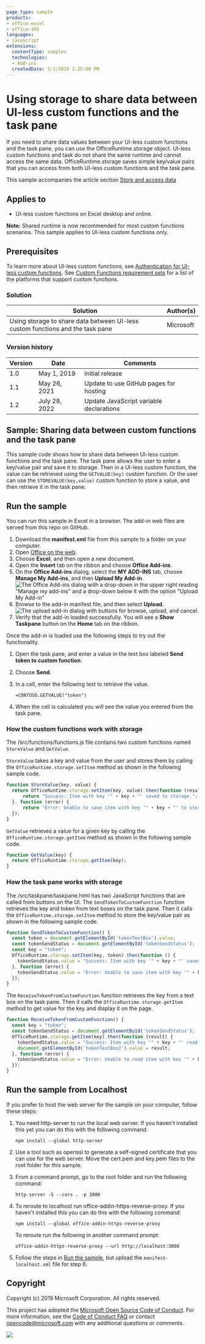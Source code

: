 ```yaml
---
page_type: sample
products:
- office-excel
- office-365
languages:
- javascript
extensions:
  contentType: samples
  technologies:
  - Add-ins
  createdDate: 5/1/2019 1:25:00 PM
---
```


# Using storage to share data between UI-less custom functions and the task pane

If you need to share data values between your UI-less custom functions and the task pane, you can use the OfficeRuntime.storage object. UI-less custom functions and task do not share the same runtime and cannot access the same data. OfficeRuntime.storage saves simple key/value pairs that you can access from both UI-less custom functions and the task pane.

This sample accompanies the article section [Store and access data](https://docs.microsoft.com/office/dev/add-ins/excel/custom-functions-runtime#store-and-access-data)

## Applies to

- UI-less custom functions on Excel desktop and online.

**Note:** Shared runtime is now recommended for most custom functions scenarios. This sample applies to UI-less custom functions only.

## Prerequisites

To learn more about UI-less custom functions, see [Authentication for UI-less custom functions](https://docs.microsoft.com/office/dev/add-ins/excel/custom-functions-authentication). See [Custom Functions requirement sets](https://docs.microsoft.com/office/dev/add-ins/reference/requirement-sets/custom-functions-requirement-sets) for a list of the platforms that support custom functions.

### Solution ###

Solution | Author(s)
---------|----------
Using storage to share data between UI-less custom functions and the task pane | Microsoft

### Version history ###

Version  | Date | Comments
---------| -----| --------
1.0  | May 1, 2019 | Initial release
1.1 | May 26, 2021 | Update to use GitHub pages for hosting
1.2 | July 28, 2022 | Update JavaScript variable declarations

## Sample: Sharing data between custom functions and the task pane

This sample code shows how to share data between UI-less custom functions and the task pane. The task pane allows the user to enter a key/value pair and save it to storage. Then in a UI-less custom function, the value can be retrieved using the `GETVALUE(key)` custom function. Or the user can use the `STOREVALUE(key,value)` custom function to store a value, and then retrieve it in the task pane.

## Run the sample

You can run this sample in Excel in a browser. The add-in web files are served from this repo on GitHub.

1. Download the **manifest.xml** file from this sample to a folder on your computer.
1. Open [Office on the web](https://office.live.com/).
1. Choose **Excel**, and then open a new document.
1. Open the **Insert** tab on the ribbon and choose **Office Add-ins**.
1. On the **Office Add-ins** dialog, select the **MY ADD-INS** tab, choose **Manage My Add-ins**, and then **Upload My Add-in**.
   ![The Office Add-ins dialog with a drop-down in the upper right reading "Manage my add-ins" and a drop-down below it with the option "Upload My Add-in"](../../Samples/images/office-add-ins-my-account.png)
1. Browse to the add-in manifest file, and then select **Upload**.
   ![The upload add-in dialog with buttons for browse, upload, and cancel.](../../Samples/images/upload-add-in.png)
1. Verify that the add-in loaded successfully. You will see a **Show Taskpane** button on the **Home** tab on the ribbon.

Once the add-in is loaded use the following steps to try out the functionality.

1. Open the task pane, and enter a value in the text box labeled **Send token to custom function**.
1. Choose **Send**.
1. In a cell, enter the following text to retrieve the value.

    ```
    =CONTOSO.GETVALUE("token")
    ```

1. When the cell is calculated you will see the value you entered from the task pane.

### How the custom functions work with storage

The /src/functions/functions.js file contains two custom functions named `StoreValue` and `GetValue`.

`StoreValue` takes a key and value from the user and stores them by calling the `OfficeRuntime.storage.setItem` method as shown in the following sample code.

```js
function StoreValue(key, value) {
  return OfficeRuntime.storage.setItem(key, value).then(function (result) {
      return "Success: Item with key '" + key + "' saved to storage.";
  }, function (error) {
      return "Error: Unable to save item with key '" + key + "' to storage. " + error;
  });
}
```

`GetValue` retrieves a value for a given key by calling the `OfficeRuntime.storage.getItem` method as shown in the following sample code.

```js
function GetValue(key) {
  return OfficeRuntime.storage.getItem(key);
}
```

### How the task pane works with storage

The /src/taskpane/taskpane.html has two JavaScript functions that are called from buttons on the UI. The `SendTokenToCustomFunction` function retrieves the key and token from text boxes on the task pane. Then it calls the `OfficeRuntime.storage.setItem` method to store the key/value pair as shown in the following sample code.

```js
function SendTokenToCustomFunction() {
  const token = document.getElementById('tokenTextBox').value;
  const tokenSendStatus = document.getElementById('tokenSendStatus');
  const key = "token";
  OfficeRuntime.storage.setItem(key, token).then(function () {
    tokenSendStatus.value = "Success: Item with key '" + key + "' saved to Storage.";
  }, function (error) {
    tokenSendStatus.value = "Error: Unable to save item with key '" + key + "' to Storage. " + error;
  });
}
```

The `ReceiveTokenFromCustomFunction` function retrieves the key from a text box on the task pane. Then it calls the `OfficeRuntime.storage.getItem` method to get value for the key and display it on the page.

```js
function ReceiveTokenFromCustomFunction() {
  const key = "token";
  const tokenSendStatus = document.getElementById('tokenSendStatus');
  OfficeRuntime.storage.getItem(key).then(function (result) {
    tokenSendStatus.value = "Success: Item with key '" + key + "' read from Storage.";
    document.getElementById('tokenTextBox2').value = result;
  }, function (error) {
    tokenSendStatus.value = "Error: Unable to read item with key '" + key + "' from Storage. " + error;
  });
}
```

## Run the sample from Localhost

If you prefer to host the web server for the sample on your computer, follow these steps:

1. You need http-server to run the local web server. If you haven't installed this yet you can do this with the following command:

    ```console
    npm install --global http-server
    ```

1. Use a tool such as openssl to generate a self-signed certificate that you can use for the web server. Move the cert.pem and key.pem files to the root folder for this sample.
1. From a command prompt, go to the root folder and run the following command:

    ```console
    http-server -S --cors . -p 3000
    ```

1. To reroute to localhost run office-addin-https-reverse-proxy. If you haven't installed this you can do this with the following command:

    ```console
    npm install --global office-addin-https-reverse-proxy
    ```

    To reroute run the following in another command prompt:

    ```console
    office-addin-https-reverse-proxy --url http://localhost:3000
    ```

1. Follow the steps in [Run the sample](#run-the-sample), but upload the `manifest-localhost.xml` file for step 6.

## Copyright

Copyright (c) 2019 Microsoft Corporation. All rights reserved.

This project has adopted the [Microsoft Open Source Code of Conduct](https://opensource.microsoft.com/codeofconduct/). For more information, see the [Code of Conduct FAQ](https://opensource.microsoft.com/codeofconduct/faq/) or contact [opencode@microsoft.com](mailto:opencode@microsoft.com) with any additional questions or comments.

<img src="https://pnptelemetry.azurewebsites.net/pnp-officeaddins/excel-custom-functions/storage" />
